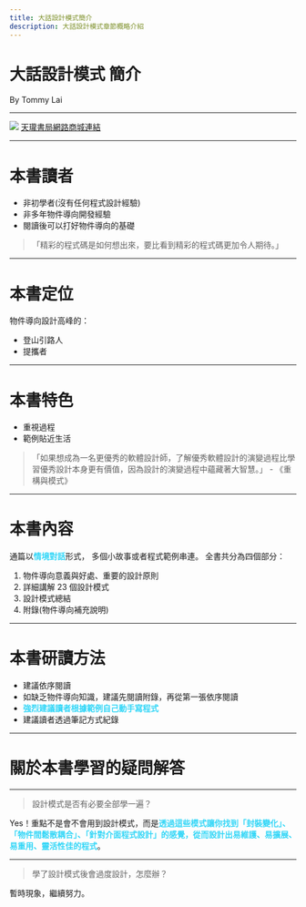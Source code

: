 ```yaml
---
title: 大話設計模式簡介
description: 大話設計模式章節概略介紹
---
```


<style>
.reveal h1 {
  font-size: 68px;
  color: #31d6f7;
}

strong {
  color: #31d6f7;
}
</style>

# 大話設計模式 簡介

By Tommy Lai

---

![](https://i.imgur.com/QxGl8CF.png)
[天瓏書局網路商城連結](https://www.tenlong.com.tw/products/9789866761799?list_name=c-design-patterns)

---

# 本書讀者

- 非初學者(沒有任何程式設計經驗)
- 非多年物件導向開發經驗
- 閱讀後可以打好物件導向的基礎

> 「精彩的程式碼是如何想出來，要比看到精彩的程式碼更加令人期待。」

---

# 本書定位

物件導向設計高峰的：
- 登山引路人
- 提攜者

---

# 本書特色

- 重視過程
- 範例貼近生活

> 「如果想成為一名更優秀的軟體設計師，了解優秀軟體設計的演變過程比學習優秀設計本身更有價值，因為設計的演變過程中蘊藏著大智慧。」 - 《重構與模式》 

---

# 本書內容

通篇以**情境對話**形式，
多個小故事或者程式範例串連。
全書共分為四個部分：
1. 物件導向意義與好處、重要的設計原則
2. 詳細講解 23 個設計模式
3. 設計模式總結
4. 附錄(物件導向補充說明)

---

# 本書研讀方法

- 建議依序閱讀
- 如缺乏物件導向知識，建議先閱讀附錄，再從第一張依序閱讀
- **強烈建議讀者根據範例自己動手寫程式**
- 建議讀者透過筆記方式紀錄

---

# 關於本書學習的疑問解答

----

> 設計模式是否有必要全部學一遍？

Yes！重點不是會不會用到設計模式，而是**透過這些模式讓你找到「封裝變化」、「物件間鬆散耦合」、「針對介面程式設計」的感覺，從而設計出易維護、易擴展、易重用、靈活性佳的程式**。

----

> 學了設計模式後會過度設計，怎麼辦？

暫時現象，繼續努力。